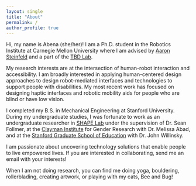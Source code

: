 ```yaml
---
layout: single
title: "About"
permalink: /
author_profile: true
---
```



Hi, my name is Abena (she/her)! I am a Ph.D. student in the Robotics Institute at Carnegie Mellon University where I am advised by [Aaron Steinfeld](https://www.ri.cmu.edu/ri-faculty/aaron-steinfeld/) and a part of the [TBD Lab](https://tbd.ri.cmu.edu/).

My research interests are at the intersection of human-robot interaction and accessibility. I am broadly interested in applying human-centered design approaches to design robot-mediated interfaces and technologies to support people with disabilities. My most recent work has focused on designing haptic interfaces and robotic mobility aids for people who are blind or have low vision. 


I completed my B.S. in Mechanical Engineering at Stanford University. During my undergraduate studies, I was fortunate to work as an undergraduate researcher in [SHAPE Lab](https://shape.stanford.edu/) under the supervision of Dr. Sean Follmer, at the [Clayman Institute](https://gender.stanford.edu/) for Gender Research with Dr. Melissa Abad, and at the [Stanford Graduate School of Education](https://ed.stanford.edu/faculty/willinsk) with Dr. John Willinsky. 


I am passionate about uncovering technology solutions that enable people to live empowered lives. If you are interested in collaborating, send me an email with your interests!


When I am not doing research, you can find me doing yoga, bouldering, rollerblading, creating artwork, or playing with my cats, Bee and Bug!
